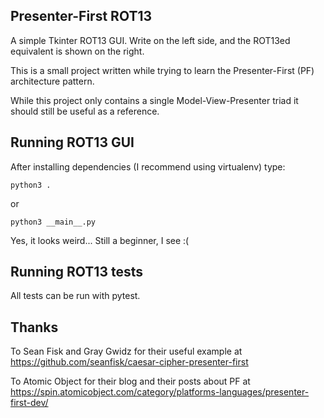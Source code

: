 Presenter-First ROT13
---

A simple Tkinter ROT13 GUI. Write on the left side,
and the ROT13ed equivalent is shown on the right.

This is a small project written while trying to
learn the Presenter-First (PF) architecture pattern.

While this project only contains a single
Model-View-Presenter triad it should still
be useful as a reference.

Running ROT13 GUI
---

After installing dependencies (I recommend using
virtualenv) type:

    python3 .

or

    python3 __main__.py

Yes, it looks weird... Still a beginner, I see :(

Running ROT13 tests
-------------------

All tests can be run with pytest.

Thanks
---

To Sean Fisk and Gray Gwidz for their useful example at
https://github.com/seanfisk/caesar-cipher-presenter-first

To Atomic Object for their blog and their posts about PF at
https://spin.atomicobject.com/category/platforms-languages/presenter-first-dev/
